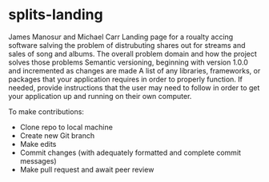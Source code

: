 # splits-landing
James Manosur and Michael Carr
Landing page for a roualty accing software salving the problem of distrubuting shares out for streams and sales of song and albums.
The overall problem domain and how the project solves those problems
Semantic versioning, beginning with version 1.0.0 and incremented as changes are made
A list of any libraries, frameworks, or packages that your application requires in order to properly function. If needed, provide instructions that the user may need to follow in order to get your application up and running on their own computer.


To make contributions:
- Clone repo to local machine
- Create new Git branch
- Make edits
- Commit changes (with adequately formatted and complete commit messages)
- Make pull request and await peer review

